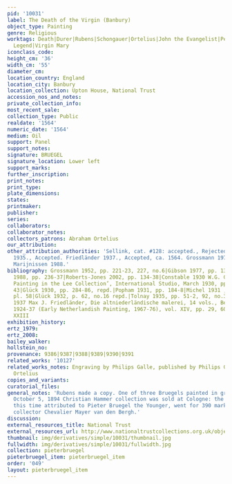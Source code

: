 ```yaml
---
pid: '10031'
label: The Death of the Virgin (Banbury)
object_type: Painting
genre: Religious
worktags: Death|Durer|Rubens|Schongauer|Ortelius|John the Evangelist|Peter|The Golden
  Legend|Virgin Mary
iconclass_code:
height_cm: '36'
width_cm: '55'
diameter_cm:
location_country: England
location_city: Banbury
location_collection: Upton House, National Trust
accession_nos_and_notes:
private_collection_info:
most_recent_sale:
collection_type: Public
realdate: '1564'
numeric_date: '1564'
medium: Oil
support: Panel
support_notes:
signature: BRUEGEL
signature_location: Lower left
support_marks:
further_inscription:
print_notes:
print_type:
plate_dimensions:
states:
printmaker:
publisher:
series:
collaborators:
collaborator_notes:
collectors_patrons: Abraham Ortelius
our_attribution:
other_attribution_authorities: 'Sellink, cat. #128: accepted., Rejected, Copy. Tolnay
  1935., Accepted. Friedländer 1937., Accepted, ca. 1564. Grossmann 1973., Accepted.
  Marijnissen 1988.'
bibliography: Grossmann 1952, pp. 221-23, 227, no.6|Gibson 1977, pp. 132-34|Marijnissen
  1988, pp. 236-37|Roberts-Jones 2002, pp. 134-38|Constable 1930 W.G. Constable, ‘Northern
  Painting in the Lee Collection’, International Studio, March 1930, pp. 41, repd.,
  43|Glück 1930, pp. 284-86, repd.|Popham 1931, pp. 184-8|Michel 1931 , pp. 85-86,
  pl. 58|Glück 1932, p. 62, no.16 repd.|Tolnay 1935, pp. 51-2, 92, no.38, pl.148|Friedländer
  1937 Max J. Friedländer, Die altniederländische malerei, 14 vols., Berlin and Leiden,
  1924-37 (Early Netherlandish Painting, 1967-76), vol. XIV, pp. 29, 60, no.23, pl.
  XXIII
exhibition_history:
ertz_1979:
ertz_2008:
bailey_walker:
hollstein_no:
provenance: 9386|9387|9388|9389|9390|9391
related_works: '10127'
related_works_notes: Engraving by Philips Galle, published by Philips Galle and Abraham
  Ortelius
copies_and_variants:
curatorial_files:
general_notes: 'Rubens made a copy. One of three Bruegels painted in grisaille style.
  October 5, 1894 Christian Hammer collection was sold at Cologne: the picture, at
  this time attributed to Pieter Bruegel the Younger, went for 390 marks to Antwerp
  collector Chevalier Mayer van den Bergh.'
discussion:
external_resources_title: National Trust
external_resources_url: http://www.nationaltrustcollections.org.uk/object/446749
thumbnail: img/derivatives/simple/10031/thumbnail.jpg
fullwidth: img/derivatives/simple/10031/fullwidth.jpg
collection: pieterbruegel
pieterbruegel_item: pieterbruegel_item
order: '049'
layout: pieterbruegel_item
---
```

